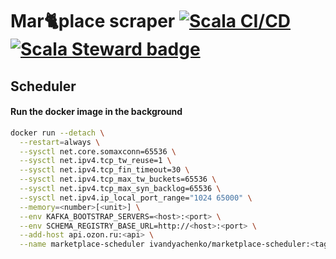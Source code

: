 # Mar🐈place scraper [![Scala CI/CD](https://github.com/IvanDyachenko/marketplace-crawler/workflows/Scala%20CI/CD/badge.svg)](https://github.com/IvanDyachenko/marketplace-crawler/actions?query=workflow%3A%22Scala+CI%2FCD%22) [![Scala Steward badge](https://img.shields.io/badge/Scala_Steward-helping-blue.svg?style=flat&logo=data:image/png;base64,iVBORw0KGgoAAAANSUhEUgAAAA4AAAAQCAMAAAARSr4IAAAAVFBMVEUAAACHjojlOy5NWlrKzcYRKjGFjIbp293YycuLa3pYY2LSqql4f3pCUFTgSjNodYRmcXUsPD/NTTbjRS+2jomhgnzNc223cGvZS0HaSD0XLjbaSjElhIr+AAAAAXRSTlMAQObYZgAAAHlJREFUCNdNyosOwyAIhWHAQS1Vt7a77/3fcxxdmv0xwmckutAR1nkm4ggbyEcg/wWmlGLDAA3oL50xi6fk5ffZ3E2E3QfZDCcCN2YtbEWZt+Drc6u6rlqv7Uk0LdKqqr5rk2UCRXOk0vmQKGfc94nOJyQjouF9H/wCc9gECEYfONoAAAAASUVORK5CYII=)](https://scala-steward.org)

## Scheduler

#### Run the docker image in the background

```bash
docker run --detach \
  --restart=always \
  --sysctl net.core.somaxconn=65536 \
  --sysctl net.ipv4.tcp_tw_reuse=1 \
  --sysctl net.ipv4.tcp_fin_timeout=30 \
  --sysctl net.ipv4.tcp_max_tw_buckets=65536 \
  --sysctl net.ipv4.tcp_max_syn_backlog=65536 \
  --sysctl net.ipv4.ip_local_port_range="1024 65000" \
  --memory=<number>[<unit>] \
  --env KAFKA_BOOTSTRAP_SERVERS=<host>:<port> \
  --env SCHEMA_REGISTRY_BASE_URL=http://<host>:<port> \
  --add-host api.ozon.ru:<api> \
  --name marketplace-scheduler ivandyachenko/marketplace-scheduler:<tag>
```
